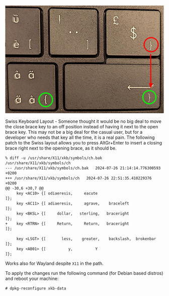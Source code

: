 ![](./image.png)

Swiss Keyboard Layout - Someone thought it would be no big deal to move the
close brace key to an off position instead of having it next to the open brace
key. This may not be a big deal for the casual user, but for a developer who
needs that key all the time, it is a real pain. The following patch to the
Swiss layout allows you to press AltGr+Enter to insert a closing brace right
next to the opening brace, as it should be.

```
% diff -u /usr/share/X11/xkb/symbols/ch.bak /usr/share/X11/xkb/symbols/ch
--- /usr/share/X11/xkb/symbols/ch.bak	2024-07-26 21:14:14.776300593 +0200
+++ /usr/share/X11/xkb/symbols/ch	2024-07-26 22:51:35.410229376 +0200
@@ -30,6 +30,7 @@
     key <AC10>	{[ odiaeresis,     eacute                           ]};
     key <AC11>	{[ adiaeresis,     agrave,    braceleft             ]};
     key <BKSL>	{[     dollar,   sterling,   braceright             ]};
+    key <RTRN>	{[     Return,     Return,   braceright             ]};
 
     key <LSGT>	{[       less,    greater,    backslash,  brokenbar ]};
     key <AB01>	{[          y,          Y                           ]};
```

Works also for Wayland despite `X11` in the path.

To apply the changes run the following command (for Debian based distros) and
reboot your machine:

```shell
# dpkg-reconfigure xkb-data
```
